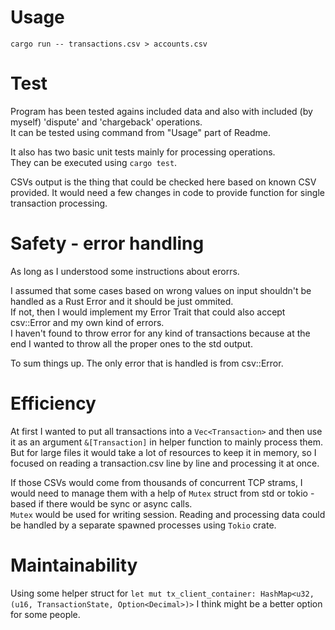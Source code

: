 # Usage
```
cargo run -- transactions.csv > accounts.csv
```

# Test 
Program has been tested agains included data and also with included (by myself) 'dispute' and 'chargeback' operations. <br />
It can be tested using command from "Usage" part of Readme.

It also has two basic unit tests mainly for processing operations. <br />
They can be executed using ```cargo test```. <br />

CSVs output is the thing that could be checked here based on known CSV provided. It would need a few changes in code to provide function for single transaction processing. <br />

# Safety - error handling
As long as I understood some instructions about erorrs. <br />

I assumed that some cases based on wrong values on input shouldn't be handled as a Rust Error and it should be just ommited. <br />
If not, then I would implement my Error Trait that could also accept csv::Error and my own kind of errors. <br />
I haven't found to throw error for any kind of transactions because at the end I wanted to throw all the proper ones to the std output. <br />

To sum things up. The only error that is handled is from csv::Error. <br />

# Efficiency
At first I wanted to put all transactions into a ```Vec<Transaction>``` and then use it as an argument ```&[Transaction]``` in helper function to mainly process them. <br />
But for large files it would take a lot of resources to keep it in memory, so I focused on reading a transaction.csv line by line and processing it at once. <br />

If those CSVs would come from thousands of concurrent TCP strams, I would need to manage them with a help of ```Mutex``` struct from std or tokio - based if there would be sync or async calls. <br />
```Mutex``` would be used for writing session. Reading and processing data could be handled by a separate spawned processes using ```Tokio``` crate. <br />

# Maintainability 
Using some helper struct for ```let mut tx_client_container: HashMap<u32, (u16, TransactionState, Option<Decimal>)>``` I think might be a better option for some people. <br />
